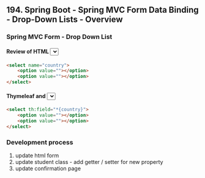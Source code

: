 ## 194. Spring Boot - Spring MVC Form Data Binding - Drop-Down Lists - Overview

### Spring MVC Form - Drop Down List 

#### Review of HTML <select> Tag 

```html
<select name="country">
    <option value=""></option>
    <option value=""></option>
</select>
```

#### Thymeleaf and <select> tag

```html
<select th:field="*{country}">
    <option value=""></option>
    <option value=""></option>
</select>
```

### Development process
1. update html form
2. update student class  - add getter / setter for new property 
3. update confirmation page 